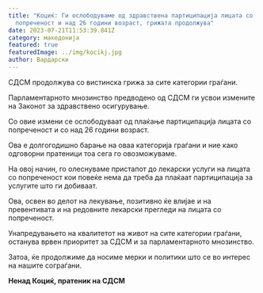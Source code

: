 ```yaml
---
title: "Коциќ: Ги ослободуваме од здравствена партиципација лицата со
  попреченост и над 26 години возраст, грижата продолжува"
date: 2023-07-21T11:53:39.841Z
category: македонија
featured: true
featuredImage: ../img/kocikj.jpg
author: Вардарски
---
```

<!--StartFragment-->

СДСМ продолжува со вистинска грижа за сите категории граѓани.

Парламентарното мнозинство предводено од СДСМ ги усвои измените на Законот за здравствено осигурување.

Со овие измени се ослободуваат од плаќање партиципација лицата со попреченост и со над 26 години возраст.

Ова е долгогодишно барање на оваа категорија граѓани и ние како одговорни пратеници тоа сега го овозможуваме.

На овој начин, го олеснуваме пристапот до лекарски услуги на лицата со попреченост кои повеќе нема да треба да плаќаат партиципација за услугите што ги добиваат.

Ова, освен во делот на лекување, позитивно ќе влијае и на превентивата и на редовните лекарски прегледи на лицата со попреченост.

Унапредувањето на квалитетот на живот на сите категории граѓани, останува врвен приоритет за СДСМ и за парламентарното мнозинство.

Затоа, ќе продолжиме да носиме мерки и политики што се во интерес на нашите сограѓани.

**Ненад Коциќ, пратеник на СДСМ**

<!--EndFragment-->